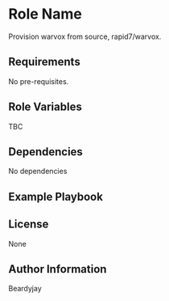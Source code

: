 Role Name
=========

Provision warvox from source, rapid7/warvox.

Requirements
------------

No pre-requisites.

Role Variables
--------------

TBC

Dependencies
------------

No dependencies

Example Playbook
----------------


License
-------

None

Author Information
------------------

Beardyjay
